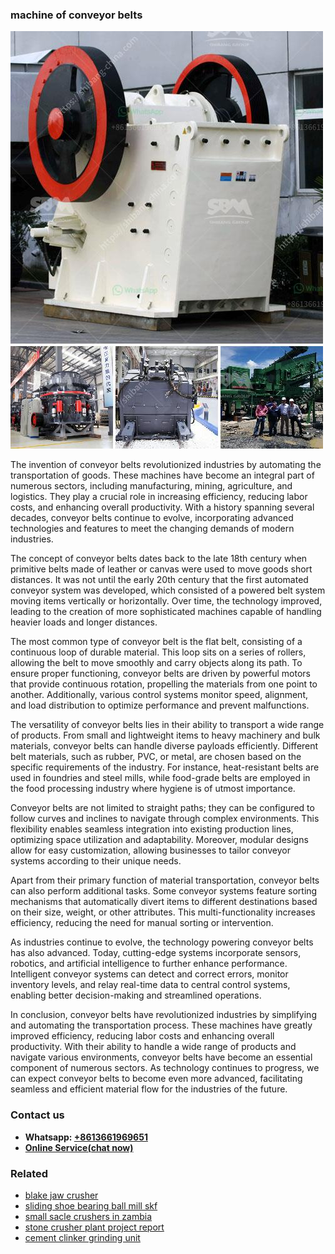 <h3>machine of conveyor belts</h3><img src='1706766899.jpg' alt=''><p>The invention of conveyor belts revolutionized industries by automating the transportation of goods. These machines have become an integral part of numerous sectors, including manufacturing, mining, agriculture, and logistics. They play a crucial role in increasing efficiency, reducing labor costs, and enhancing overall productivity. With a history spanning several decades, conveyor belts continue to evolve, incorporating advanced technologies and features to meet the changing demands of modern industries.</p><p>The concept of conveyor belts dates back to the late 18th century when primitive belts made of leather or canvas were used to move goods short distances. It was not until the early 20th century that the first automated conveyor system was developed, which consisted of a powered belt system moving items vertically or horizontally. Over time, the technology improved, leading to the creation of more sophisticated machines capable of handling heavier loads and longer distances.</p><p>The most common type of conveyor belt is the flat belt, consisting of a continuous loop of durable material. This loop sits on a series of rollers, allowing the belt to move smoothly and carry objects along its path. To ensure proper functioning, conveyor belts are driven by powerful motors that provide continuous rotation, propelling the materials from one point to another. Additionally, various control systems monitor speed, alignment, and load distribution to optimize performance and prevent malfunctions.</p><p>The versatility of conveyor belts lies in their ability to transport a wide range of products. From small and lightweight items to heavy machinery and bulk materials, conveyor belts can handle diverse payloads efficiently. Different belt materials, such as rubber, PVC, or metal, are chosen based on the specific requirements of the industry. For instance, heat-resistant belts are used in foundries and steel mills, while food-grade belts are employed in the food processing industry where hygiene is of utmost importance.</p><p>Conveyor belts are not limited to straight paths; they can be configured to follow curves and inclines to navigate through complex environments. This flexibility enables seamless integration into existing production lines, optimizing space utilization and adaptability. Moreover, modular designs allow for easy customization, allowing businesses to tailor conveyor systems according to their unique needs.</p><p>Apart from their primary function of material transportation, conveyor belts can also perform additional tasks. Some conveyor systems feature sorting mechanisms that automatically divert items to different destinations based on their size, weight, or other attributes. This multi-functionality increases efficiency, reducing the need for manual sorting or intervention.</p><p>As industries continue to evolve, the technology powering conveyor belts has also advanced. Today, cutting-edge systems incorporate sensors, robotics, and artificial intelligence to further enhance performance. Intelligent conveyor systems can detect and correct errors, monitor inventory levels, and relay real-time data to central control systems, enabling better decision-making and streamlined operations.</p><p>In conclusion, conveyor belts have revolutionized industries by simplifying and automating the transportation process. These machines have greatly improved efficiency, reducing labor costs and enhancing overall productivity. With their ability to handle a wide range of products and navigate various environments, conveyor belts have become an essential component of numerous sectors. As technology continues to progress, we can expect conveyor belts to become even more advanced, facilitating seamless and efficient material flow for the industries of the future.</p><h3>Contact us</h3><ul><li><strong>Whatsapp:&nbsp;<a href="https://wa.me/8613661969651">+8613661969651</a></strong></li><li><a href="https://swt.shibang-china.com/?git&amp;zhl&amp;machine of conveyor belts"><strong>Online Service(chat now)</strong></a></li></ul><h3>Related</h3><ul><li><a href='blake jaw crusher.md'>blake jaw crusher</a></li><li><a href='sliding shoe bearing ball mill skf.md'>sliding shoe bearing ball mill skf</a></li><li><a href='small sacle crushers in zambia.md'>small sacle crushers in zambia</a></li><li><a href='stone crusher plant project report.md'>stone crusher plant project report</a></li><li><a href='cement clinker grinding unit.md'>cement clinker grinding unit</a></li></ul>